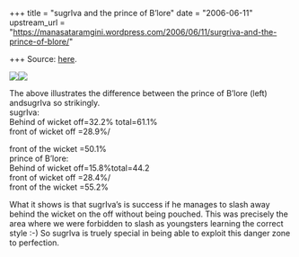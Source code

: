 +++
title = "sugrIva and the prince of B’lore"
date = "2006-06-11"
upstream_url = "https://manasataramgini.wordpress.com/2006/06/11/surgriva-and-the-prince-of-blore/"

+++
Source: [here](https://manasataramgini.wordpress.com/2006/06/11/surgriva-and-the-prince-of-blore/).



[![](https://i1.wp.com/photos1.blogger.com/blogger/2010/410/320/sugrIva.jpg)](http://photos1.blogger.com/blogger/2010/410/1600/sugrIva.jpg)[![](https://i1.wp.com/photos1.blogger.com/blogger/2010/410/320/dravida.jpg)](http://photos1.blogger.com/blogger/2010/410/1600/dravida.jpg)

The above illustrates the difference between the prince of B’lore (left) andsugrIva so strikingly.  
sugrIva:  
Behind of wicket off=32.2% total=61.1%  
front of wicket off =28.9%/

front of the wicket =50.1%   
prince of B’lore:  
Behind of wicket off=15.8%total=44.2  
front of wicket off =28.4%/  
front of the wicket =55.2%

What it shows is that sugrIva’s is success if he manages to slash away behind the wicket on the off without being pouched. This was precisely the area where we were forbidden to slash as youngsters learning the correct style :-) So sugrIva is truely special in being able to exploit this danger zone to perfection.  

